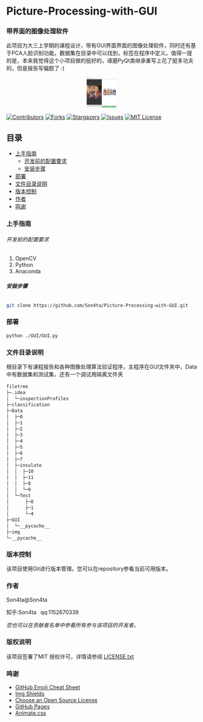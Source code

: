 

# Picture-Processing-with-GUI 

### 带界面的图像处理软件

此项目为大三上学期的课程设计，带有GUI界面界面的图像处理软件，同时还有基于PCA人脸识别功能，数据集在目录中可以找到，标签在程序中定义。值得一提的是，本来我觉得这个小项目做的挺好的，琢磨PyQt类继承重写上花了挺多功夫的，但是报告写偏题了 :(

<p align="center">
  <a href="https://github.com/Son4ta/Picture-Processing-with-GUI/">
    <img src="demo.png" alt="Demo" width="80" height="80">
  </a>
</p>

[![Contributors][contributors-shield]][contributors-url]
[![Forks][forks-shield]][forks-url]
[![Stargazers][stars-shield]][stars-url]
[![Issues][issues-shield]][issues-url]
[![MIT License][license-shield]][license-url]




## 目录

- [上手指南](#上手指南)
  - [开发前的配置要求](#开发前的配置要求)
  - [安装步骤](#安装步骤)
- [部署](#部署)
- [文件目录说明](#文件目录说明)
- [版本控制](#版本控制)
- [作者](#作者)
- [鸣谢](#鸣谢)



### 上手指南

###### 开发前的配置要求

1. OpenCV
2. Python
2. Anaconda

###### **安装步骤**

```sh
git clone https://github.com/Son4ta/Picture-Processing-with-GUI.git
```



### 部署

```sh
python ./GUI/GUI.py
```



### 文件目录说明

根目录下有课程报告和各种图像处理算法验证程序，主程序在GUI文件夹中，Data中有数据集和测试集，还有一个调试用隔离文件夹

```
filetree 
├─.idea
│  └─inspectionProfiles
├─classification
├─Data	
│  ├─0
│  ├─1
│  ├─2
│  ├─3
│  ├─4
│  ├─5
│  ├─6
│  ├─7
│  ├─insulate
│  │  ├─10
│  │  ├─11
│  │  ├─8
│  │  └─9
│  └─Test
│      ├─0
│      ├─1
│      └─4
├─GUI
│  └─__pycache__
├─img
└─__pycache__

```



### 版本控制

该项目使用Git进行版本管理。您可以在repository参看当前可用版本。



### 作者

Son4ta@Son4ta

知乎:Son4ta&ensp; qq:1152670339

 *您也可以在贡献者名单中参看所有参与该项目的开发者。*



### 版权说明

该项目签署了MIT 授权许可，详情请参阅 [LICENSE.txt](https://github.com/Son4ta/Picture-Processing-with-GUI/blob/master/LICENSE.txt)



### 鸣谢


- [GitHub Emoji Cheat Sheet](https://www.webpagefx.com/tools/emoji-cheat-sheet)
- [Img Shields](https://shields.io)
- [Choose an Open Source License](https://choosealicense.com)
- [GitHub Pages](https://pages.github.com)
- [Animate.css](https://daneden.github.io/animate.css)

<!-- links -->

[your-project-path]:Son4ta/Picture-Processing-with-GUI
[contributors-shield]: https://img.shields.io/github/contributors/Son4ta/Picture-Processing-with-GUI.svg?style=flat-square
[contributors-url]: https://github.com/Son4ta/Picture-Processing-with-GUI/graphs/contributors
[forks-shield]: https://img.shields.io/github/forks/Son4ta/Picture-Processing-with-GUI.svg?style=flat-square
[forks-url]: https://github.com/Son4ta/Picture-Processing-with-GUI/network/members
[stars-shield]: https://img.shields.io/github/stars/Son4ta/Picture-Processing-with-GUI.svg?style=flat-square
[stars-url]: https://github.com/Son4ta/Picture-Processing-with-GUI/stargazers
[issues-shield]: https://img.shields.io/github/issues/Son4ta/Picture-Processing-with-GUI.svg?style=flat-square
[issues-url]: https://img.shields.io/github/issues/Son4ta/Picture-Processing-with-GUI.svg
[license-shield]: https://img.shields.io/github/license/Son4ta/Picture-Processing-with-GUI.svg?style=flat-square
[license-url]: https://github.com/Son4ta/Picture-Processing-with-GUI/blob/master/LICENSE.txt



